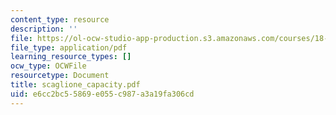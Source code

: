 ```yaml
---
content_type: resource
description: ''
file: https://ol-ocw-studio-app-production.s3.amazonaws.com/courses/18-996-random-matrix-theory-and-its-applications-spring-2004/e6cc2bc55869e055c987a3a19fa306cd_scaglione_capacity.pdf
file_type: application/pdf
learning_resource_types: []
ocw_type: OCWFile
resourcetype: Document
title: scaglione_capacity.pdf
uid: e6cc2bc5-5869-e055-c987-a3a19fa306cd
---
```

